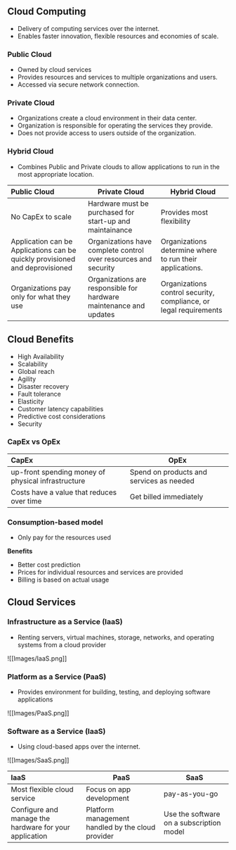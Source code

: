 ## Cloud Computing

* Delivery of computing services over the internet.
* Enables faster innovation, flexible resources and economies of scale.

### Public Cloud

* Owned by cloud services
* Provides resources and services to multiple organizations and users.
* Accessed via secure network connection.

### Private Cloud

* Organizations create a cloud environment in their data center.
* Organization is responsible for operating the services they provide.
* Does not provide access to users outside of the organization.

### Hybrid Cloud

* Combines Public and Private clouds to allow applications to run in the most appropriate location.

| Public Cloud                                                                 | Private Cloud                                                      | Hybrid Cloud                                                      |
| :--------------------------------------------------------------------------- | ------------------------------------------------------------------ | ----------------------------------------------------------------- |
| No CapEx to scale                                                            | Hardware must be purchased for start-up and maintainance           | Provides most flexibility                                         |
| Application can be Applications can be quickly provisioned and deprovisioned | Organizations have complete control over resources and security    | Organizations determine where to run their applications.          |
| Organizations pay only for what they use                                     | Organizations are responsible for hardware maintenance and updates | Organizations control security, compliance, or legal requirements |

## Cloud Benefits

* High Availability
* Scalability
* Global reach
* Agility
* Disaster recovery
* Fault tolerance
* Elasticity
* Customer latency capabilities
* Predictive cost considerations
* Security

### CapEx vs OpEx

| CapEx                                              | OpEx                                     |
| :------------------------------------------------- | ---------------------------------------- |
| up-front spending money of physical infrastructure | Spend on products and services as needed |
| Costs have a value that reduces over time          | Get billed immediately                   |

### Consumption-based model

* Only pay for the resources used

**Benefits**
+ Better cost prediction
+ Prices for individual resources and services are provided
+ Billing is based on actual usage

## Cloud Services

### Infrastructure as a Service (IaaS)

* Renting servers, virtual machines, storage, networks, and operating systems from a cloud provider

![[Images/IaaS.png]]

### Platform as a Service (PaaS)

* Provides environment for building, testing, and deploying software applications

![[Images/PaaS.png]]

### Software as a Service (IaaS)

* Using cloud-based apps over the internet.

![[Images/SaaS.png]]

| IaaS                                                   | PaaS                                              | SaaS                                     |
| :----------------------------------------------------- | ------------------------------------------------- | ---------------------------------------- |
| Most flexible cloud service                            | Focus on app development                          | pay-as-you-go                            |
| Configure and manage the hardware for your application | Platform management handled by the cloud provider | Use the software on a subscription model |
